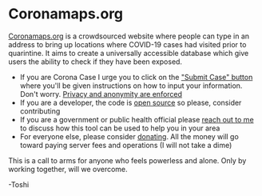 # Coronamaps.org

[Coronamaps.org](https://coronamaps.org) is a crowdsourced website where people can type in an address to bring up locations where COVID-19 cases had visited prior to quarintine. It aims to create a universally accessible database which give users the ability to check if they have been exposed.

-   If you are Corona Case I urge you to click on the ["Submit Case" button](https://coronamaps.org/submit) where you'll be given instructions on how to input your information. Don't worry. [Privacy and anonymity are enforced](https://coronamaps.org/privacy)
-   If you are a developer, the code is [open source](https://github.com/mundanelunacy/coronamaps) so please, consider contributing
-   If you are a government or public health official please [reach out to me](https://coronamaps.org/official) to discuss how this tool can be used to help you in your area
-   For everyone else, please consider [donating](https://paypal.com). All the money will go toward paying server fees and operations (I will not take a dime)

This is a call to arms for anyone who feels powerless and alone. Only by working together, will we overcome.

-Toshi
